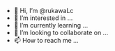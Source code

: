 - 👋 Hi, I’m @rukawaLc
- 👀 I’m interested in ...
- 🌱 I’m currently learning ...
- 💞️ I’m looking to collaborate on ...
- 📫 How to reach me ...

<!---
rukawaLc/rukawaLc is a ✨ special ✨ repository because its `README.md` (this file) appears on your GitHub profile.
You can click the Preview link to take a look at your changes.
--->
